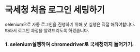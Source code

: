# 국세청 처음 로그인 세팅하기

selenium으로 자동 로그인을 진행하기 위해 첫 실행은 직접 해줘야합니다.    
따라서 로그인 과정을 알려드리도록 하겠습니다. 

### 1. selenium실행하여 chromedriver로 국세청까지 들어가기.


